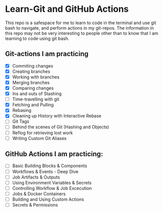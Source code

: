 # Learn-Git and GitHub Actions

This repo is a safespace for me to learn to code in the terminal and use git bash to navigate, and perform actions in my git-repos.
The information in this repo may not be very interesting to people other than to know that I am learning to code using git bash.

## Git-actions I am practicing

- [x] Commiting changes
- [x] Creating branches
- [x] Working with branches
- [x] Merging branches
- [x] Comparing changes
- [x] Ins and outs of Stashing
- [ ] Time-travelling with git
- [x] Fetching and Pulling
- [x] Rebasing
- [x] Cleaning up History with Interactive Rebase
- [ ] Git Tags
- [ ] Behind the scenes of Git (Hashing and Objects)
- [ ] Reflog for retrieving lost work
- [ ] Writing Custom Git Aliases

## GitHub Actions I am practicing:

- [ ] Basic Building Blocks & Components 
- [ ] Workflows & Events - Deep Dive
- [ ] Job Artifacts & Outputs
- [ ] Using Environment Variables & Secrets
- [ ] Controlling Workflow & Job Excecution
- [ ] Jobs & Docker Containers
- [ ] Building and Using Custom Actions
- [ ] Secrets & Permissions